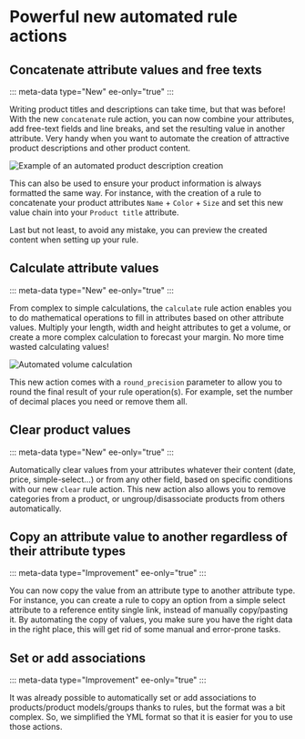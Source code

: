 # Powerful new automated rule actions

## Concatenate attribute values and free texts
::: meta-data type="New" ee-only="true"
:::

Writing product titles and descriptions can take time, but that was before! With the new `concatenate` rule action, you can now combine your attributes, add free-text fields and line breaks, and set the resulting value in another attribute. Very handy when you want to automate the creation of attractive product descriptions and other product content.

![Example of an automated product description creation](../img/automated-description.png)

This can also be used to ensure your product information is always formatted the same way. For instance, with the creation of a rule to concatenate your product attributes `Name` + `Color` + `Size` and set this new value chain into your `Product title` attribute.

Last but not least, to avoid any mistake, you can preview the created content when setting up your rule.

## Calculate attribute values
::: meta-data type="New" ee-only="true"
:::

From complex to simple calculations, the `calculate` rule action enables you to do mathematical operations to fill in attributes based on other attribute values. Multiply your length, width and height attributes to get a volume, or create a more complex calculation to forecast your margin. No more time wasted calculating values!

![Automated volume calculation](../img/automated-volume-calculation.png)

This new action comes with a `round_precision` parameter to allow you to round the final result of your rule operation(s). For example, set the number of decimal places you need or remove them all.

## Clear product values
::: meta-data type="New" ee-only="true"
:::

Automatically clear values from your attributes whatever their content (date, price, simple-select...) or from any other field, based on specific conditions with our new `clear` rule action. This new action also allows you to remove categories from a product, or ungroup/disassociate products from others automatically.

## Copy an attribute value to another regardless of their attribute types
::: meta-data type="Improvement" ee-only="true"
:::

You can now copy the value from an attribute type to another attribute type. For instance, you can create a rule to copy an option from a simple select attribute to a reference entity single link, instead of manually copy/pasting it. By automating the copy of values, you make sure you have the right data in the right place, this will get rid of some manual and error-prone tasks.

## Set or add associations
::: meta-data type="Improvement" ee-only="true"
:::

It was already possible to automatically set or add associations to products/product models/groups thanks to rules, but the format was a bit complex. So, we simplified the YML format so that it is easier for you to use those actions.
